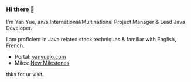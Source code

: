 ### Hi there 👋

I'm Yan Yue, an/a International/Multinational Project Manager & Lead Java Developer.

I am proficient in Java related stack techniques & familiar with English, French.

* Portal: [yanyueio.com](https://yanyueio.com/)
* Miles: [New Milestones](https://yanyueio.com/mile/)


thks for ur visit.

